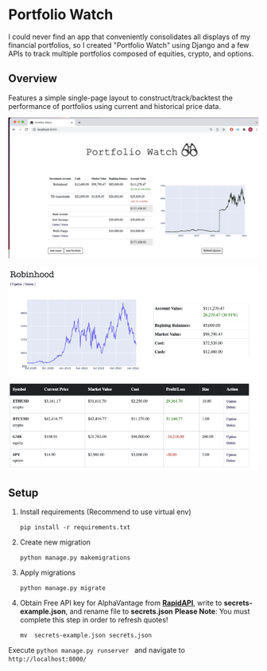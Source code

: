 # Portfolio Watch
I could never find an app that conveniently consolidates all displays of my financial portfolios, so I created "Portfolio Watch" using Django and a few APIs to track multiple portfolios composed of equities, crypto, and options.

## Overview ##

Features a simple single-page layout to construct/track/backtest the performance of portfolios using current and historical price data. 

![](./images/splash.png)
 

![](./images/portfolio.png)



## Setup 
1. Install requirements (Recommend to use virtual env)
    ``` 
    pip install -r requirements.txt
    ```
2. Create new migration
    ``` 
    python manage.py makemigrations
    ```
3. Apply migrations
    ``` 
    python manage.py migrate
    ```

4. Obtain Free API key for AlphaVantage from __[RapidAPI](https://rapidapi.com/hub)__, write to  __secrets-example.json__, and rename file to __secrets.json__ 
__Please Note__: You must complete this step in order to refresh quotes!
    ``` 
    mv  secrets-example.json secrets.json
    ```

Execute ```python manage.py runserver ``` and navigate  to `http://localhost:8000/`
